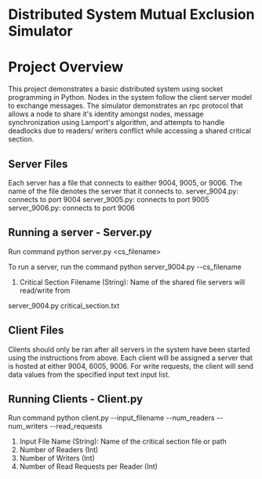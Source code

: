 # Distributed System Mutual Exclusion Simulator


# Project Overview
This project demonstrates a basic distributed system using socket programming in Python. Nodes in the system follow the client server model to exchange messages. The simulator demonstrates an rpc protocol that allows a node to share it's identity amongst nodes, message synchronization using Lamport's algorithm, and attempts to handle deadlocks due to readers/ writers conflict while accessing a shared critical section. 

## Server Files
Each server has a file that connects to eaither 9004, 9005, or 9006. 
The name of the file denotes the server that it connects to.
server_9004.py: connects to port 9004
server_9005.py: connects to port 9005
server_9006.py: connects to port 9006

## Running a server - Server.py
Run command python server.py <cs_filename>

To run a server, run the command python server_9004.py --cs_filename 
1. Critical Section Filename (String): Name of the shared file servers will read/write from


server_9004.py critical_section.txt

## Client Files
Clients should only be ran after all servers in the system have been started
using the instructions from above. Each client will be assigned a
server that is hosted at either 9004, 6005, 9006. For write requests, the client 
will send data values from the specified input text input list.

## Running Clients - Client.py
Run command python client.py --input_filename --num_readers --num_writers --read_requests
1. Input File Name (String): Name of the critical section file or path
2. Number of Readers (Int)
3. Number of Writers  (Int)
4. Number of Read Requests per Reader (Int)


